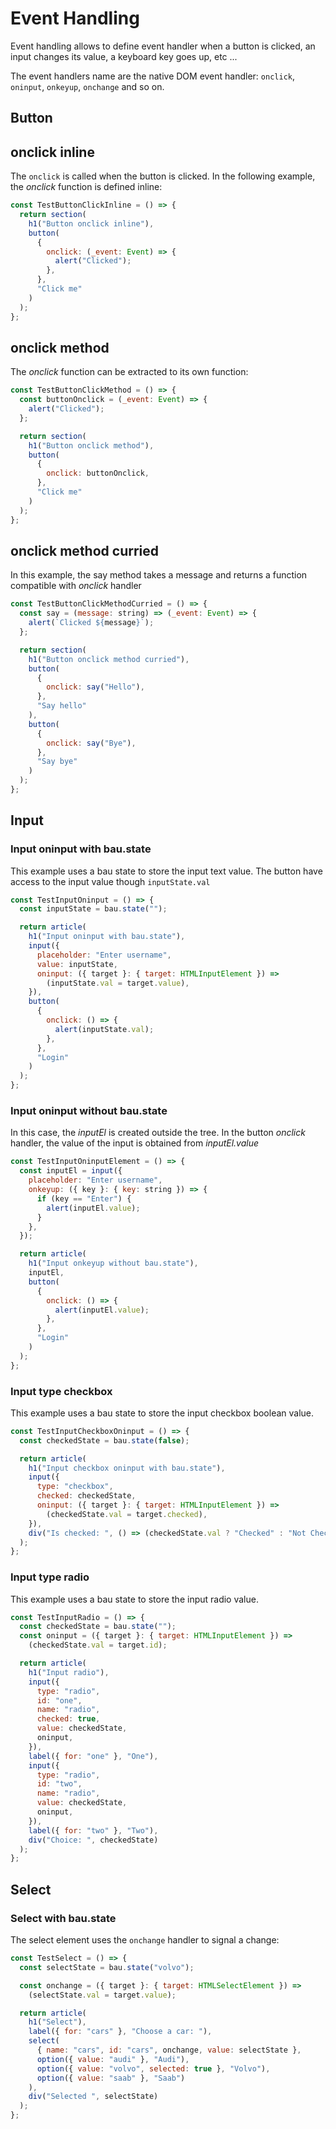 # Event Handling

Event handling allows to define event handler when a button is clicked, an input changes its value, a keyboard key goes up, etc ...

The event handlers name are the native DOM event handler: `onclick`, `oninput`, `onkeyup`, `onchange` and so on.

## Button

## onclick inline

The `onclick` is called when the button is clicked. In the following example, the _onclick_ function is defined inline:

```js
const TestButtonClickInline = () => {
  return section(
    h1("Button onclick inline"),
    button(
      {
        onclick: (_event: Event) => {
          alert("Clicked");
        },
      },
      "Click me"
    )
  );
};
```

## onclick method

The _onclick_ function can be extracted to its own function:

```js
const TestButtonClickMethod = () => {
  const buttonOnclick = (_event: Event) => {
    alert("Clicked");
  };

  return section(
    h1("Button onclick method"),
    button(
      {
        onclick: buttonOnclick,
      },
      "Click me"
    )
  );
};
```

## onclick method curried

In this example, the say method takes a message and returns a function compatible with _onclick_ handler

```js
const TestButtonClickMethodCurried = () => {
  const say = (message: string) => (_event: Event) => {
    alert(`Clicked ${message}`);
  };

  return section(
    h1("Button onclick method curried"),
    button(
      {
        onclick: say("Hello"),
      },
      "Say hello"
    ),
    button(
      {
        onclick: say("Bye"),
      },
      "Say bye"
    )
  );
};
```

## Input

### Input oninput with bau.state

This example uses a bau state to store the input text value. The button have access to the input value though `inputState.val`

```js
const TestInputOninput = () => {
  const inputState = bau.state("");

  return article(
    h1("Input oninput with bau.state"),
    input({
      placeholder: "Enter username",
      value: inputState,
      oninput: ({ target }: { target: HTMLInputElement }) =>
        (inputState.val = target.value),
    }),
    button(
      {
        onclick: () => {
          alert(inputState.val);
        },
      },
      "Login"
    )
  );
};
```

### Input oninput without bau.state

In this case, the _inputEl_ is created outside the tree. In the button _onclick_ handler, the value of the input is obtained from _inputEl.value_

```js
const TestInputOninputElement = () => {
  const inputEl = input({
    placeholder: "Enter username",
    onkeyup: ({ key }: { key: string }) => {
      if (key == "Enter") {
        alert(inputEl.value);
      }
    },
  });

  return article(
    h1("Input onkeyup without bau.state"),
    inputEl,
    button(
      {
        onclick: () => {
          alert(inputEl.value);
        },
      },
      "Login"
    )
  );
};
```

### Input type checkbox

This example uses a bau state to store the input checkbox boolean value.

```js
const TestInputCheckboxOninput = () => {
  const checkedState = bau.state(false);

  return article(
    h1("Input checkbox oninput with bau.state"),
    input({
      type: "checkbox",
      checked: checkedState,
      oninput: ({ target }: { target: HTMLInputElement }) =>
        (checkedState.val = target.checked),
    }),
    div("Is checked: ", () => (checkedState.val ? "Checked" : "Not Checked"))
  );
};
```

### Input type radio

This example uses a bau state to store the input radio value.

```js
const TestInputRadio = () => {
  const checkedState = bau.state("");
  const oninput = ({ target }: { target: HTMLInputElement }) =>
    (checkedState.val = target.id);

  return article(
    h1("Input radio"),
    input({
      type: "radio",
      id: "one",
      name: "radio",
      checked: true,
      value: checkedState,
      oninput,
    }),
    label({ for: "one" }, "One"),
    input({
      type: "radio",
      id: "two",
      name: "radio",
      value: checkedState,
      oninput,
    }),
    label({ for: "two" }, "Two"),
    div("Choice: ", checkedState)
  );
};
```

## Select

### Select with bau.state

The select element uses the `onchange` handler to signal a change:

```js
const TestSelect = () => {
  const selectState = bau.state("volvo");

  const onchange = ({ target }: { target: HTMLSelectElement }) =>
    (selectState.val = target.value);

  return article(
    h1("Select"),
    label({ for: "cars" }, "Choose a car: "),
    select(
      { name: "cars", id: "cars", onchange, value: selectState },
      option({ value: "audi" }, "Audi"),
      option({ value: "volvo", selected: true }, "Volvo"),
      option({ value: "saab" }, "Saab")
    ),
    div("Selected ", selectState)
  );
};
```

